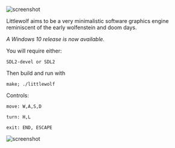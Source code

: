 ![screenshot](scrots/logo.PNG)

Littlewolf aims to be a very minimalistic software graphics
engine reminiscent of the early wolfenstein and doom days.

*A Windows 10 release is now available.*

You will require either:

    SDL2-devel or SDL2

Then build and run with
    
    make; ./littlewolf
    
Controls:

    move: W,A,S,D

    turn: H,L

    exit: END, ESCAPE

![screenshot](scrots/2017-12-12-012113_500x500_scrot.png)
